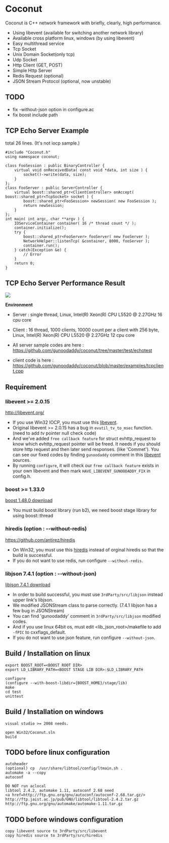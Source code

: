 # Coconut
Coconut is C++ network framework with briefly, clearly, high performance.

* Using libevent (available for switching another network library)
* Available cross platform linux, windows (by using libevent)
* Easy multithread service
* Tcp Socket
* Unix Domain Socket(only tcp)
* Udp Socket
* Http Client (GET, POST)
* Simple Http Server
* Redis Request (optional)
* JSON Stream Protocol (optional, now unstable)

## TODO
* fix -without-json option in configure.ac
* fix boost include path

## TCP Echo Server Example

total 26 lines.
(It's not iocp sample.)

    #include "Coconut.h"
    using namespace coconut;

    class FooSession : public BinaryController {
        virtual void onReceivedData( const void *data, int size ) {
            socket()->write(data, size);
        }
    };
    class FooServer : public ServerController {
        virtual boost::shared_ptr<ClientController> onAccept( boost::shared_ptr<TcpSocket> socket ) {
            boost::shared_ptr<FooSession> newSession( new FooSession );
            return newSession;
        }
    };
    int main( int argc, char **argv ) {
        IOServiceContainer container( 16 /* thread count */ );
        container.initialize();
        try {
            boost::shared_ptr<FooServer> fooServer( new FooServer );
            NetworkHelper::listenTcp( &container, 8000, fooServer );
            container.run();
        } catch(Exception &e) {
            // Error
        }
        return 0;
    }

## TCP Echo Server Performance Result 

<img src="https://github.com/gunoodaddy/coconut/raw/master/test/echotest/tps_result.png"/>

<b>Environment</b>

* Server : single thread, Linux, Intel(R) Xeon(R) CPU L5520  @ 2.27GHz 16 cpu core
* Client : 16 thread, 1000 clients, 10000 count per a client with 256 byte, Linux, Intel(R) Xeon(R) CPU L5520  @ 2.27GHz 12 cpu core

* All server sample codes are here : https://github.com/gunoodaddy/coconut/tree/master/test/echotest
* client code is here : https://github.com/gunoodaddy/coconut/blob/master/examples/tcpclient.cpp

## Requirement

### libevent >= 2.0.15
http://libevent.org/

* If you use Win32 IOCP, you must use this [libevent](https://github.com/gunoodaddy/Libevent).
* Original libevent >= 2.0.15 has a bug in `evutil_tv_to_msec` function. (need to add *tv* pointer null check code) 
* And we've added `free callback feature` for struct evhttp_request to know which evhttp_request pointer will be freed. It needs if you should store http request and then later send responses. (like 'Commet'). You can see our fixed codes by finding `gunoodaddy` comment in this [libevent](https://github.com/gunoodaddy/Libevent) sources.
* By running `configure`, it will check our `free callback feature` exists in your own libevent and then mark `HAVE_LIBEVENT_GUNOODADDY_FIX` in config.h.
	
### boost >= 1.33.0 
[boost 1.48.0 download](http://sourceforge.net/projects/boost/files/boost/1.48.0/boost_1_48_0.tar.gz/download)

* You must build boost library (run b2), we need boost stage library for using boost::thread

### hiredis (option : --without-redis)
https://github.com/antirez/hiredis

* On Win32, you must use this [hiredis](https://github.com/koenvandesande/hiredis) instead of orginal hiredis so that the build is successful.
* If you do not want to use redis, run configure `--without-redis`.
  

### libjson 7.4.1 (option : --without-json)
[libjson 7.4.1 download](http://downloads.sourceforge.net/project/libjson/libjson_7.4.1.zip?r=http%3A%2F%2Fsourceforge.net%2Fprojects%2Flibjson%2F&ts=1327071561&use_mirror=cdnetworks-kr-2)
    
* In order to build successful, you must use `3rdParty/src/libjson` instead upper link's libjson.
* We modified JSONStream class to parse correctly. (7.4.1 libjson has a few bug in JSONStream)
* You can find 'gunoodaddy' comment in `3rdParty/src/libjson` modified codes.
* And if you use linux 64bit os, must edit \<lib_json_root\>/makefile to add `-fPIC` to cxxflags_default.
* If you do not want to use json feature, run configure `--without-json`.

## Build / Installation on linux

    export BOOST_ROOT=<BOOST ROOT DIR>
    export LD_LIBRARY_PATH=<BOOST STAGE LIB DIR>:$LD_LIBRARY_PATH

    configure
    (configure --with-boost-libdir={BOOST_HOME}/stage/lib)
    make
    cd test
    unittest

## Build / Installation on windows
	
	visual studio >= 2008 needs.

	open Win32/Coconut.sln
	build


## TODO before linux configuration

	autoheader
	(optional) cp  /usr/share/libtool/config/ltmain.sh .
	automake -a --copy
	autoconf

	DO NOT run aclocal
	libtool 2.4.2, automake 1.11, autoconf 2.68 need
	<a href=http://ftp.gnu.org/gnu/autoconf/autoconf-2.68.tar.gz/>
	http://ftp.jaist.ac.jp/pub/GNU/libtool/libtool-2.4.2.tar.gz
	http://ftp.gnu.org/gnu/automake/automake-1.11.tar.gz

## TODO before windows configuration

	copy libevent source to 3rdParty/src/libevent
	copy hiredis source to 3rdParty/src/hiredis
